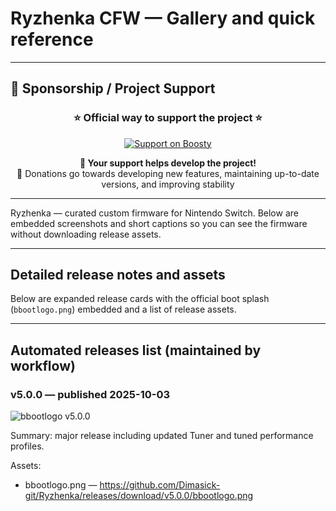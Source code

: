 # Ryzhenka CFW — Gallery and quick reference

---

## 💎 Sponsorship / Project Support

<div align="center">

### ⭐ **Official way to support the project** ⭐

[![Support on Boosty](https://img.shields.io/badge/💰_Support_on-Boosty-f15f2c?style=for-the-badge&logo=data:image/svg+xml;base64,PHN2ZyB3aWR0aD0iMjQiIGhlaWdodD0iMjQiIHZpZXdCb3g9IjAgMCAyNCAyNCIgZmlsbD0ibm9uZSIgeG1sbnM9Imh0dHA6Ly93d3cudzMub3JnLzIwMDAvc3ZnIj4KPHBhdGggZD0iTTEyIDJMMTUuMDkgOC4yNkwyMiA5LjI3TDE3IDEzLjk3TDE4LjE4IDIxTDEyIDE3LjI3TDUuODIgMjFMNyAxMy45N0wyIDkuMjdMOC45MSA4LjI2TDEyIDJaIiBmaWxsPSJ3aGl0ZSIvPgo8L3N2Zz4=&labelColor=000000)](https://boosty.to/dimasick-git/donate)

**🚀 Your support helps develop the project!**  
💖 Donations go towards developing new features, maintaining up-to-date versions, and improving stability

</div>

---

Ryzhenka — curated custom firmware for Nintendo Switch. Below are embedded screenshots and short captions so you can see the firmware without downloading release assets.

---

## Detailed release notes and assets

Below are expanded release cards with the official boot splash (`bbootlogo.png`) embedded and a list of release assets.

---

## Automated releases list (maintained by workflow)<!-- RELEASES_START --><!-- RELEASES_END --><!-- end of automated block -->

### v5.0.0 — published 2025-10-03

![bbootlogo v5.0.0](https://github.com/Dimasick-git/Ryzhenka/releases/download/v5.0.0/bbootlogo.png)

Summary: major release including updated Tuner and tuned performance profiles.

Assets:
- bbootlogo.png — https://github.com/Dimasick-git/Ryzhenka/releases/download/v5.0.0/bbootlogo.png
